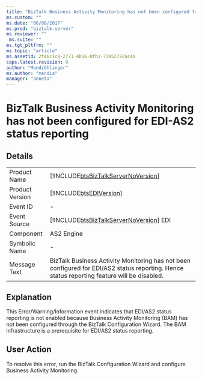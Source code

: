 ```yaml
---
title: "BizTalk Business Activity Monitoring has not been configured for EDI-AS2 status reporting | Microsoft Docs"
ms.custom: ""
ms.date: "06/08/2017"
ms.prod: "biztalk-server"
ms.reviewer: ""
 ms.suite: ""
ms.tgt_pltfrm: ""
ms.topic: "article"
ms.assetid: 2f46c1c8-2771-4b16-8fb1-71952792ac4a
caps.latest.revision: 9
author: "MandiOhlinger"
ms.author: "mandia"
manager: "anneta"
---
```

# BizTalk Business Activity Monitoring has not been configured for EDI-AS2 status reporting
## Details  
  
|||  
|-|-|  
|Product Name|[!INCLUDE[btsBizTalkServerNoVersion](../includes/btsbiztalkservernoversion-md.md)]|  
|Product Version|[!INCLUDE[btsEDIVersion](../includes/btsediversion-md.md)]|  
|Event ID|-|  
|Event Source|[!INCLUDE[btsBizTalkServerNoVersion](../includes/btsbiztalkservernoversion-md.md)] EDI|  
|Component|AS2 Engine|  
|Symbolic Name|-|  
|Message Text|BizTalk Business Activity Monitoring has not been configured for EDI/AS2 status reporting. Hence status reporting feature will be disabled.|  
  
## Explanation  
 This Error/Warning/Information event indicates that EDI/AS2 status reporting is not enabled because Business Activity Monitoring (BAM) has not been configured through the BizTalk Configuration Wizard. The BAM infrastructure is a prerequisite for EDI/AS2 status reporting.  
  
## User Action  
 To resolve this error, run the BizTalk Configuration Wizard and configure Business Activity Monitoring.